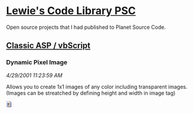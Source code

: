 # [Lewie's Code Library PSC](../../README.md)

Open source projects that I had published to Planet Source Code.

## [Classic ASP / vbScript](../README.md)

### Dynamic Pixel Image

*4/29/2001 11:23:59 AM*

Allows you to create 1x1 images of any color including transparent images. (Images can be streatched by defining height and width in image tag)

![Screenshot of Dynamic Pixel Image](/screenshot.gif)



